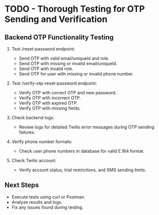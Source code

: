 # TODO - Thorough Testing for OTP Sending and Verification

## Backend OTP Functionality Testing

1. Test /reset-password endpoint:
   - Send OTP with valid email/uniqueId and role.
   - Send OTP with missing or invalid email/uniqueId.
   - Send OTP with invalid role.
   - Send OTP for user with missing or invalid phone number.

2. Test /verify-otp-reset-password endpoint:
   - Verify OTP with correct OTP and new password.
   - Verify OTP with incorrect OTP.
   - Verify OTP with expired OTP.
   - Verify OTP with missing fields.

3. Check backend logs:
   - Review logs for detailed Twilio error messages during OTP sending failures.

4. Verify phone number formats:
   - Check user phone numbers in database for valid E.164 format.

5. Check Twilio account:
   - Verify account status, trial restrictions, and SMS sending limits.

## Next Steps
- Execute tests using curl or Postman.
- Analyze results and logs.
- Fix any issues found during testing.
